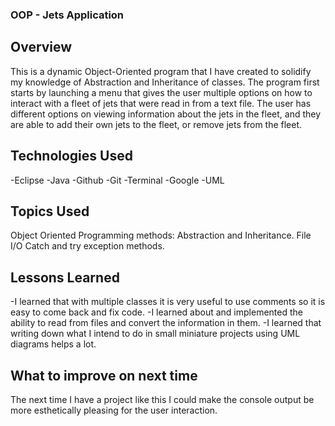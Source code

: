 ### OOP - Jets Application

## Overview
This is a dynamic Object-Oriented program that I have created to solidify my knowledge of Abstraction and Inheritance of classes. The program first starts by launching a menu that gives the user multiple options on how to interact with a fleet of jets that were read in from a text file. The user has different options on viewing information about the jets in the fleet, and they are able to add their own jets to the fleet, or remove jets from the fleet.

## Technologies Used
-Eclipse
-Java
-Github
-Git
-Terminal
-Google
-UML

## Topics Used
Object Oriented Programming methods: Abstraction and Inheritance.
File I/O
Catch and try exception methods.


## Lessons Learned
-I learned that with multiple classes it is very useful to use comments so it is easy to come back and fix code.
-I learned about and implemented the ability to read from files and convert the information in them.
-I learned that writing down what I intend to do in small miniature projects using UML diagrams helps a lot.

## What to improve on next time
The next time I have a project like this I could make the console output be more esthetically pleasing for the user interaction.

